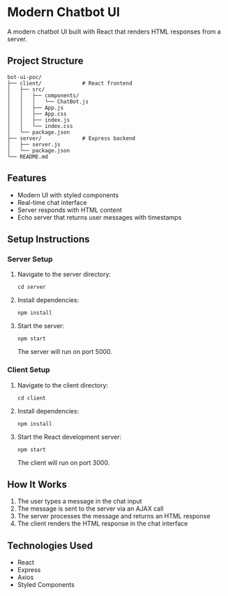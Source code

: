 # Modern Chatbot UI

A modern chatbot UI built with React that renders HTML responses from a server.

## Project Structure

```
bot-ui-poc/
├── client/             # React frontend
│   ├── src/
│   │   ├── components/
│   │   │   └── ChatBot.js
│   │   ├── App.js
│   │   ├── App.css
│   │   ├── index.js
│   │   └── index.css
│   └── package.json
├── server/             # Express backend
│   ├── server.js
│   └── package.json
└── README.md
```

## Features

- Modern UI with styled components
- Real-time chat interface
- Server responds with HTML content
- Echo server that returns user messages with timestamps

## Setup Instructions

### Server Setup

1. Navigate to the server directory:
   ```
   cd server
   ```

2. Install dependencies:
   ```
   npm install
   ```

3. Start the server:
   ```
   npm start
   ```
   The server will run on port 5000.

### Client Setup

1. Navigate to the client directory:
   ```
   cd client
   ```

2. Install dependencies:
   ```
   npm install
   ```

3. Start the React development server:
   ```
   npm start
   ```
   The client will run on port 3000.

## How It Works

1. The user types a message in the chat input
2. The message is sent to the server via an AJAX call
3. The server processes the message and returns an HTML response
4. The client renders the HTML response in the chat interface

## Technologies Used

- React
- Express
- Axios
- Styled Components
